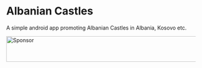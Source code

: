 # Albanian Castles
A simple android app promoting Albanian Castles in Albania, Kosovo etc. 

<a target='_blank' rel='nofollow' href='https://app.codesponsor.io/link/4A7uFofr2JneDeJZq3XEg2j3/xh3n1/AlbanianCastles'>
  <img alt='Sponsor' width='888' height='68' src='https://app.codesponsor.io/embed/4A7uFofr2JneDeJZq3XEg2j3/xh3n1/AlbanianCastles.svg' />
</a>
